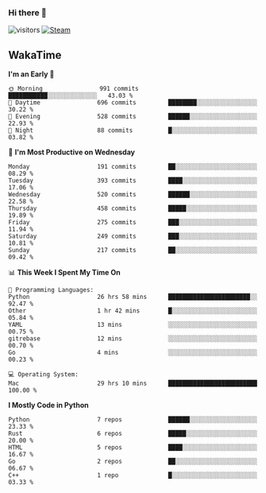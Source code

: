 ### Hi there 👋

![visitors](https://visitor-badge.glitch.me/badge?page_id=zhourunlai)
[![Steam](https://img.shields.io/badge/dynamic/json?url=https%3A%2F%2Fapi.swo.moe%2Fstats%2Fsteamgames%2F76561198285156854&query=count&color=0b1a37&label=Steam&labelColor=134375&logo=steam&suffix=+games&cacheSeconds=3600)](http://steamcommunity.com/profiles/76561198285156854)

## WakaTime
<!--START_SECTION:waka-->
**I'm an Early 🐤** 

```text
🌞 Morning                991 commits         ███████████░░░░░░░░░░░░░░   43.03 % 
🌆 Daytime                696 commits         ████████░░░░░░░░░░░░░░░░░   30.22 % 
🌃 Evening                528 commits         ██████░░░░░░░░░░░░░░░░░░░   22.93 % 
🌙 Night                  88 commits          █░░░░░░░░░░░░░░░░░░░░░░░░   03.82 % 
```
📅 **I'm Most Productive on Wednesday** 

```text
Monday                   191 commits         ██░░░░░░░░░░░░░░░░░░░░░░░   08.29 % 
Tuesday                  393 commits         ████░░░░░░░░░░░░░░░░░░░░░   17.06 % 
Wednesday                520 commits         ██████░░░░░░░░░░░░░░░░░░░   22.58 % 
Thursday                 458 commits         █████░░░░░░░░░░░░░░░░░░░░   19.89 % 
Friday                   275 commits         ███░░░░░░░░░░░░░░░░░░░░░░   11.94 % 
Saturday                 249 commits         ███░░░░░░░░░░░░░░░░░░░░░░   10.81 % 
Sunday                   217 commits         ██░░░░░░░░░░░░░░░░░░░░░░░   09.42 % 
```


📊 **This Week I Spent My Time On** 

```text
💬 Programming Languages: 
Python                   26 hrs 58 mins      ███████████████████████░░   92.47 % 
Other                    1 hr 42 mins        █░░░░░░░░░░░░░░░░░░░░░░░░   05.84 % 
YAML                     13 mins             ░░░░░░░░░░░░░░░░░░░░░░░░░   00.75 % 
gitrebase                12 mins             ░░░░░░░░░░░░░░░░░░░░░░░░░   00.70 % 
Go                       4 mins              ░░░░░░░░░░░░░░░░░░░░░░░░░   00.23 % 

💻 Operating System: 
Mac                      29 hrs 10 mins      █████████████████████████   100.00 % 
```

**I Mostly Code in Python** 

```text
Python                   7 repos             ██████░░░░░░░░░░░░░░░░░░░   23.33 % 
Rust                     6 repos             █████░░░░░░░░░░░░░░░░░░░░   20.00 % 
HTML                     5 repos             ████░░░░░░░░░░░░░░░░░░░░░   16.67 % 
Go                       2 repos             ██░░░░░░░░░░░░░░░░░░░░░░░   06.67 % 
C++                      1 repo              █░░░░░░░░░░░░░░░░░░░░░░░░   03.33 % 
```




<!--END_SECTION:waka-->
